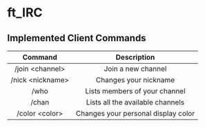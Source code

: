 # ft_IRC

## Implemented Client Commands
|Command|Description|
|:-:|:-:|
|/join \<channel\>| Join a new channel |
|/nick \<nickname\>| Changes your nickname |
|/who| Lists members of your channel |
|/chan| Lists all the available channels |
|/color \<color\>| Changes your personal display color |
